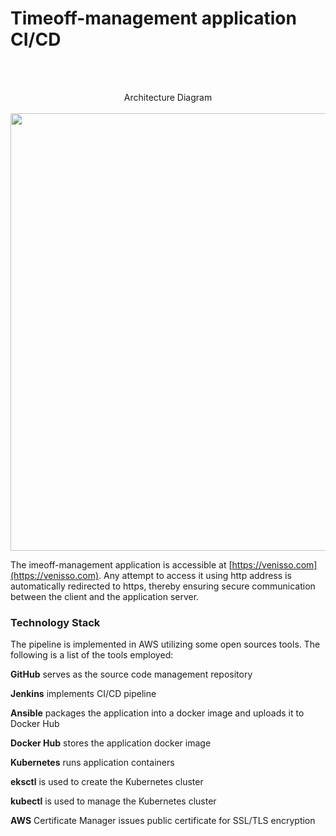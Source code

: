 # Timeoff-management application CI/CD

<br>
<br>
<p align="center">
Architecture Diagram
<br>
<br>
<img src="https://user-images.githubusercontent.com/36462985/222253330-7151db25-6585-4262-9b1f-e9f2849e5229.png" width="700">
</p>

The imeoff-management application is accessible at [https://venisso.com](https://venisso.com). Any attempt to access it using http address is automatically redirected to https, thereby ensuring secure communication between the client and the application server.
</p>

<h3> Technology Stack </h3>
The pipeline is implemented in AWS utilizing some open sources tools. The following is a list of the tools employed:

__GitHub__ serves as the source code management repository 

__Jenkins__ implements CI/CD pipeline 

__Ansible__ packages the application into a docker image and uploads it to Docker Hub 

__Docker Hub__ stores the application docker image 

__Kubernetes__ runs application containers 

__eksctl__ is used to create the Kubernetes cluster 

__kubectl__ is used to manage the Kubernetes cluster 

__AWS__ Certificate Manager issues public certificate for SSL/TLS encryption <br>

